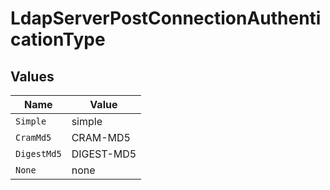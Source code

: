 # LdapServerPostConnectionAuthenticationType


## Values

| Name        | Value       |
| ----------- | ----------- |
| `Simple`    | simple      |
| `CramMd5`   | CRAM-MD5    |
| `DigestMd5` | DIGEST-MD5  |
| `None`      | none        |
